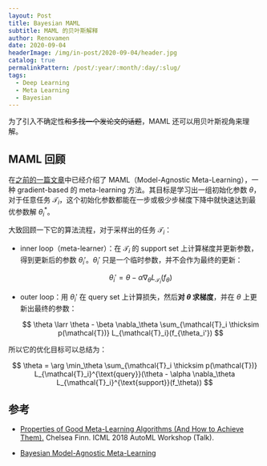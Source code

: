 ```yaml
---
layout: Post
title: Bayesian MAML
subtitle: MAML 的贝叶斯解释
author: Renovamen
date: 2020-09-04
headerImage: /img/in-post/2020-09-04/header.jpg
catalog: true
permalinkPattern: /post/:year/:month/:day/:slug/
tags:
  - Deep Learning
  - Meta Learning
  - Bayesian
---
```



为了引入不确定性~~和多找一个发论文的话题~~，MAML 还可以用贝叶斯视角来理解。

<!-- more -->


## MAML 回顾

在[之前的一篇文章](/post/2020/08/05/meta-learning#maml)中已经介绍了 MAML（Model-Agnostic Meta-Learning），一种 gradient-based 的 meta-learning 方法。其目标是学习出一组初始化参数 $\theta$，对于任意任务 $\mathcal{T}_i$，这个初始化参数都能在一步或极少步梯度下降中就快速达到最优参数解 $\theta_i^*$。


大致回顾一下它的算法流程，对于采样出的任务 $\mathcal{T}_i$：

- inner loop（meta-learner）：在 $\mathcal{T}_i$ 的 support set 上计算梯度并更新参数，得到更新后的参数 $\theta_i'$。$\theta_i'$ 只是一个临时参数，并不会作为最终的更新：

    $$
    \theta_i' = \theta - \alpha \nabla_\theta L_{\mathcal{T}_i}(f_\theta)
    $$

- outer loop：用 $\theta_i'$ 在 query set 上计算损失，然后**对 $\theta$ 求梯度**，并在 $\theta$ 上更新出最终的参数：

    $$
    \theta \larr \theta - \beta \nabla_\theta \sum_{\mathcal{T}_i \thicksim p(\mathcal{T})} L_{\mathcal{T}_i}(f_{\theta_i'})
    $$

所以它的优化目标可以总结为：

$$
\theta = \arg \min_\theta \sum_{\mathcal{T}_i \thicksim p(\mathcal{T})} L_{\mathcal{T}_i}^{\text{query}}(\theta - \alpha \nabla_\theta L_{\mathcal{T}_i}^{\text{support}}(f_\theta))
$$



## 参考

- [Properties of Good Meta-Learning Algorithms (And How to Achieve Them).](https://ai.stanford.edu/~cbfinn/_files/icml2018_automl_35min.pdf) Chelsea Finn. ICML 2018 AutoML Workshop (Talk).

- [Bayesian Model-Agnostic Meta-Learning](https://www.slideshare.net/sangwoomo7/bayesian-modelagnostic-metalearning)

